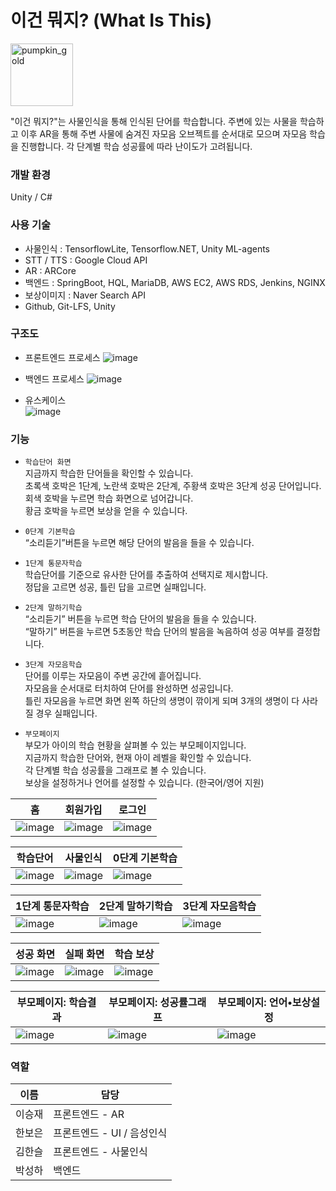 # 이건 뭐지? (What Is This)
<img width="100" alt="pumpkin_gold" src="https://github.com/Sao-jung-listens-well/WIT/assets/81304917/cfae966d-fdda-46f2-9d14-208c45f7a554">
 
 "이건 뭐지?"는 사물인식을 통해 인식된 단어를 학습합니다. 주변에 있는 사물을 학습하고 이후 AR을 통해 주변 사물에 숨겨진 자모음 오브젝트를 순서대로 모으며 자모음 학습을 진행합니다. 각 단계별 학습 성공률에 따라 난이도가 고려됩니다.


### 개발 환경
Unity / C#


### 사용 기술
-	사물인식 : TensorflowLite, Tensorflow.NET, Unity ML-agents
-	STT / TTS : Google Cloud API
-	AR : ARCore
-	백엔드 : SpringBoot, HQL, MariaDB, AWS EC2, AWS RDS, Jenkins, NGINX
-	보상이미지 : Naver Search API
-	Github, Git-LFS, Unity


### 구조도
- 프론트엔드 프로세스
![image](https://github.com/Sao-jung-listens-well/WIT/assets/81304917/a53e5031-a3b0-493e-bc82-dbf5dcf3e6e8)

- 백엔드 프로세스
![image](https://github.com/Sao-jung-listens-well/WIT/assets/81304917/07566798-a10a-4fd4-8e24-9ae1d7c6dd17)

- 유스케이스  
![image](https://github.com/Sao-jung-listens-well/WIT/assets/81304917/30b352e7-b2cb-477e-9488-668e3a798952)


### 기능

- `학습단어 화면`  
  지금까지 학습한 단어들을 확인할 수 있습니다.  
  초록색 호박은 1단계, 노란색 호박은 2단계, 주황색 호박은 3단계 성공 단어입니다.   
  회색 호박을 누르면 학습 화면으로 넘어갑니다.  
  황금 호박을 누르면 보상을 얻을 수 있습니다.
  
- `0단계 기본학습`  
  “소리듣기”버튼을 누르면 해당 단어의 발음을 들을 수 있습니다.
  
- `1단계 통문자학습`  
  학습단어를 기준으로 유사한 단어를 추출하여 선택지로 제시합니다.  
  정답을 고르면 성공, 틀린 답을 고르면 실패입니다.
  
- `2단계 말하기학습`  
  “소리듣기” 버튼을 누르면 학습 단어의 발음을 들을 수 있습니다.  
  “말하기” 버튼을 누르면 5초동안 학습 단어의 발음을 녹음하여 성공 여부를 결정합니다.
  
- `3단계 자모음학습`  
  단어를 이루는 자모음이 주변 공간에 흩어집니다.  
  자모음을 순서대로 터치하여 단어를 완성하면 성공입니다.  
  틀린 자모음을 누르면 화면 왼쪽 하단의 생명이 깎이게 되며
  3개의 생명이 다 사라질 경우 실패입니다.  
  
- `부모페이지`  
  부모가 아이의 학습 현황을 살펴볼 수 있는 부모페이지입니다.  
  지금까지 학습한 단어와, 현재 아이 레벨을 확인할 수 있습니다.  
  각 단계별 학습 성공률을 그래프로 볼 수 있습니다.  
  보상을 설정하거나 언어를 설정할 수 있습니다. (한국어/영어 지원)


|**홈**  |**회원가입** |**로그인**  |
|---|---|---|
|![image](https://github.com/Sao-jung-listens-well/WIT/assets/81304917/17b9de04-0e9e-4004-8ad2-1b3eb18ae88c)|![image](https://github.com/Sao-jung-listens-well/WIT/assets/81304917/c7d19218-ecab-4d17-8974-c921596c8ae3)|![image](https://github.com/Sao-jung-listens-well/WIT/assets/81304917/cb98a148-caed-45d8-a43b-5d6b82c012b7)|  

|**학습단어**  |**사물인식** |**0단계 기본학습**  |
|---|---|---|
|![image](https://github.com/Sao-jung-listens-well/WIT/assets/81304917/892e11a6-0ba8-4900-87cb-fc80bdda941d)|![image](https://github.com/Sao-jung-listens-well/WIT/assets/81304917/2b3db342-83b2-4d3a-b5a7-3ef13dc039bb)|![image](https://github.com/Sao-jung-listens-well/WIT/assets/81304917/6cf24205-eac0-4ad1-a7fb-2c9233f41f97)|  

|**1단계 통문자학습**  |**2단계 말하기학습** |**3단계 자모음학습**  |
|---|---|---|
|![image](https://github.com/Sao-jung-listens-well/WIT/assets/81304917/805c3d1e-c98a-4d3d-8c56-5cdbba2806c8)|![image](https://github.com/Sao-jung-listens-well/WIT/assets/81304917/e867425b-441e-472e-b840-492449fc08b3)|![image](https://github.com/Sao-jung-listens-well/WIT/assets/81304917/41550b8e-637f-420e-a2ad-cab113c6e0b1)|  

|**성공 화면**  |**실패 화면** |**학습 보상**  |
|---|---|---|
|![image](https://github.com/Sao-jung-listens-well/WIT/assets/81304917/77263eb8-2b86-48b8-ada4-7f78e257fb93)|![image](https://github.com/Sao-jung-listens-well/WIT/assets/81304917/957636c5-66b4-4a46-9129-d9eb3e9c6d1c)|![image](https://github.com/Sao-jung-listens-well/WIT/assets/81304917/c22a9fc9-7e98-44e9-a9b0-65b01127c3eb)|  

|**부모페이지: 학습결과**  |**부모페이지: 성공률그래프** |**부모페이지: 언어•보상설정**  |
|---|---|---|
|![image](https://github.com/Sao-jung-listens-well/WIT/assets/81304917/3358fd98-7cf2-4d7e-8e70-3ddf81c5aef9)|![image](https://github.com/Sao-jung-listens-well/WIT/assets/81304917/3af348f6-d043-4d2c-b137-c6b92f9e3cf1)|![image](https://github.com/Sao-jung-listens-well/WIT/assets/81304917/96bf1356-53dc-4b6a-b468-1a66fbf1abea)|  

### 역할
|이름|담당|
|--|--|
|이승재|프론트엔드 - AR|
|한보은|프론트엔드 - UI / 음성인식|
|김한슬|프론트엔드 - 사물인식|
|박성하|백엔드|



